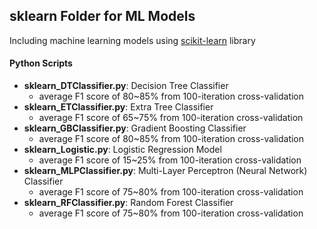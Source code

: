 ## sklearn Folder for ML Models
Including machine learning models using <a href="http://scikit-learn.org/stable/">scikit-learn</a> library

#### Python Scripts
* **sklearn_DTClassifier.py**: Decision Tree Classifier
  - average F1 score of 80~85% from 100-iteration cross-validation
* **sklearn_ETClassifier.py**: Extra Tree Classifier
  - average F1 score of 65~75% from 100-iteration cross-validation
* **sklearn_GBClassifier.py**: Gradient Boosting Classifier
  - average F1 score of 80~85% from 100-iteration cross-validation
* **sklearn_Logistic.py**: Logistic Regression Model
  - average F1 score of 15~25% from 100-iteration cross-validation
* **sklearn_MLPClassifier.py**: Multi-Layer Perceptron (Neural Network) Classifier
  - average F1 score of 75~80% from 100-iteration cross-validation
* **sklearn_RFClassifier.py**: Random Forest Classifier
  - average F1 score of 75~80% from 100-iteration cross-validation
